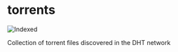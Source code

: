 torrents 
========
![Indexed](https://img.shields.io/badge/indexed-237304-blue)

Collection of torrent files discovered in the DHT network
